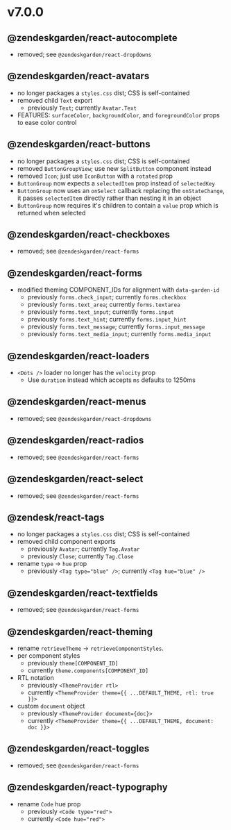 # v7.0.0

## @zendeskgarden/react-autocomplete

- removed; see `@zendeskgarden/react-dropdowns`

## @zendeskgarden/react-avatars

- no longer packages a `styles.css` dist; CSS is self-contained
- removed child `Text` export
  - previously `Text`; currently `Avatar.Text`
- FEATURES: `surfaceColor`, `backgroundColor`, and `foregroundColor` props to ease color control

## @zendeskgarden/react-buttons

- no longer packages a `styles.css` dist; CSS is self-contained
- removed `ButtonGroupView`; use new `SplitButton` component instead
- removed `Icon`; just use `IconButton` with a `rotated` prop
- `ButtonGroup` now expects a `selectedItem` prop instead of `selectedKey`
- `ButtonGroup` now uses an `onSelect` callback replacing the `onStateChange`, it passes `selectedItem` directly rather than nesting it in an object
- `ButtonGroup` now requires it's children to contain a `value` prop which is returned when selected

## @zendeskgarden/react-checkboxes

- removed; see `@zendeskgarden/react-forms`

## @zendeskgarden/react-forms

- modified theming COMPONENT_IDs for alignment with `data-garden-id`
  - previously `forms.check_input`; currently `forms.checkbox`
  - previously `forms.text_area`; currently `forms.textarea`
  - previously `forms.text_input`; currently `forms.input`
  - previously `forms.text_hint`; currently `forms.input_hint`
  - previously `forms.text_message`; currently `forms.input_message`
  - previously `forms.text_media_input`; currently `forms.media_input`

## @zendeskgarden/react-loaders

- `<Dots />` loader no longer has the `velocity` prop
  - Use `duration` instead which accepts `ms` defaults to 1250ms

## @zendeskgarden/react-menus

- removed; see `@zendeskgarden/react-dropdowns`

## @zendeskgarden/react-radios

- removed; see `@zendeskgarden/react-forms`

## @zendeskgarden/react-select

- removed; see `@zendeskgarden/react-forms`

## @zendesk/react-tags

- no longer packages a `styles.css` dist; CSS is self-contained
- removed child component exports
  - previously `Avatar`; currently `Tag.Avatar`
  - previously `Close`; currently `Tag.Close`
- rename `type` -> `hue` prop
  - previously `<Tag type="blue" />`; currently `<Tag hue="blue" />`

## @zendeskgarden/react-textfields

- removed; see `@zendeskgarden/react-forms`

## @zendeskgarden/react-theming

- rename `retrieveTheme` -> `retrieveComponentStyles`.
- per component styles
  - previously `theme[COMPONENT_ID]`
  - currently `theme.components[COMPONENT_ID]`
- RTL notation
  - previously `<ThemeProvider rtl>`
  - currently `<ThemeProvider theme={{ ...DEFAULT_THEME, rtl: true }}>`
- custom `document` object
  - previously `<ThemeProvider document={doc}>`
  - currently `<ThemeProvider theme={{ ...DEFAULT_THEME, document: doc }}>`

## @zendeskgarden/react-toggles

- removed; see `@zendeskgarden/react-forms`

## @zendeskgarden/react-typography

- rename `Code` hue prop
  - previously `<Code type="red">`
  - currently `<Code hue="red">`
